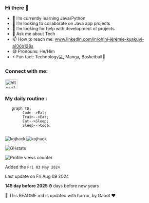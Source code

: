 ### Hi there 👋


- 🌱 I’m currently learning Java/Python
- 👯 I’m looking to collaborate on Java app projects
- 🤔 I’m looking for help with development of projects
- 💬 Ask me about Tech
- 📫 How to reach me: www.linkedin.com/in/ohini-jérémie-kuakuvi-a106b128a 
- 😄 Pronouns: He/Him
- ⚡ Fun fact: Technology💻, Manga, Basketball🏀


<h3 align="left">Connect with me:</h3>
<p align="left">
<a href="https://www.linkedin.com/in/ohini-j%C3%A9r%C3%A9mie-kuakuvi" target="blank"><img align="center" src="https://raw.githubusercontent.com/rahuldkjain/github-profile-readme-generator/master/src/images/icons/Social/linked-in-alt.svg" alt="https://www.linkedin.com/in/" height="30" width="40" /></a>
</p>


 
### My daily routine :
```mermaid
   graph TD;
        Code-->Eat;
        Train-->Eat;
        Eat-->Sleep;
        Sleep-->Code;
          
```

<p><img align="left" src="https://github-readme-stats.vercel.app/api/top-langs?username=kojhack&show_icons=true&locale=en&layout=compact" alt="kojhack" /></p>

 <p><img align="center" src="https://github-readme-streak-stats.herokuapp.com/?user=kojhack&" alt="kojhack" /></p>
 
![GHstats](https://github-readme-stats.vercel.app/api?username=kojhack&show_icons=true)
        
         
![Profile views counter](https://komarev.com/ghpvc/?username=rishavanand&&style=flat-square)  




Added the `Fri 03 May 2024`

Last update on Fri Aug 09 2024

**145 day before 2025 ⏱** days before new years

🤖 This README.md is updated with horror, by Gabot ❤️
